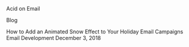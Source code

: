 Acid on Email

Blog

How to Add an Animated Snow Effect to Your Holiday Email Campaigns
Email Development December 3, 2018
